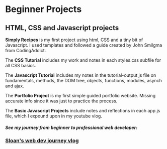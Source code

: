 # Beginner Projects
## HTML, CSS and Javascript projects

**Simply Recipes** is my first project using html, CSS and a tiny bit of Javascript. I used templates and followed a guide created by John Smilgma from CodingAddict.

The **CSS Tutorial** includes my work and notes in each styles.css subfile for all CSS basics.

The **Javascript Tutorial** includes my notes in the tutorial-output js file on fundamentals, methods, the DOM tree, objects, functions, modules, asynch and ajax.

The **Portfolio Project** is my first simple guided portfolio website. Missing accurate info since it was just to practice the process.

The **Basic Javascript Projects** include notes and reflections in each app.js file, which I expound upon in my youtube vlog.

##### See my journey from beginner to professional web developer: 
### [Sloan's web dev journey vlog](https://www.youtube.com/playlist?list=PLzZ37-9URvZAHQKn8ukTB2YarkAvGUR3I)
